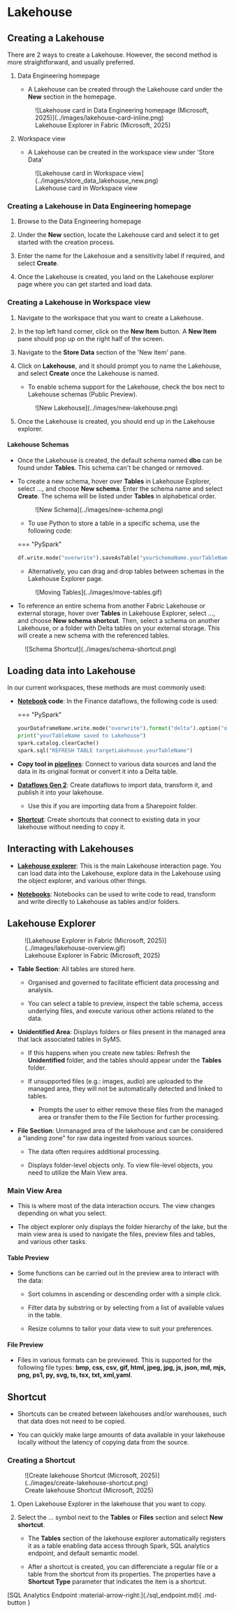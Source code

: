 # Lakehouse

## Creating a Lakehouse

There are 2 ways to create a Lakehouse. However, the second method is more straightforward, and usually preferred.

1. Data Engineering homepage

    - A Lakehouse can be created through the Lakehouse card under the **New** section in the homepage.

    <figure markdown="span">
    ![Lakehouse card in Data Engineering homepage (Microsoft, 2025)](../images/lakehouse-card-inline.png)
    <figcaption>Lakehouse Explorer in Fabric (Microsoft, 2025)</figcaption>
    </figure>

2. Workspace view

    - A Lakehouse can be created in the workspace view under 'Store Data'

    <figure markdown="span">
    ![Lakehouse card in Workspace view](../images/store_data_lakehouse_new.png)
    <figcaption>Lakehouse card in Workspace view</figcaption>
    </figure>

### Creating a Lakehouse in Data Engineering homepage

1. Browse to the Data Engineering homepage

2. Under the **New** section, locate the Lakehouse card and select it to get started with the creation process.

3. Enter the name for the Lakehosue and a sensitivity label if required, and select **Create**.

4. Once the Lakehouse is created, you land on the Lakehouse explorer page where you can get started and load data.

### Creating a Lakehouse in Workspace view

1. Navigate to the workspace that you want to create a Lakehouse.

2. In the top left hand corner, click on the **New Item** button. A **New Item** pane should pop up on the right half of the screen.

3. Navigate to the **Store Data** section of the 'New Item' pane.

4. Click on **Lakehouse**, and it should prompt you to name the Lakehouse, and select **Create** once the Lakehouse is named.

    - To enable schema support for the Lakehouse, check the box nect to Lakehouse schemas (Public Preview).

    <figure markdown="span">
    ![New Lakehouse](../images/new-lakehouse.png)
    </figure>

5. Once the Lakehouse is created, you should end up in the Lakehouse explorer.


#### Lakehouse Schemas

- Once the Lakehouse is created, the default schema named **dbo** can be found under **Tables**. This schema can't be changed or removed.

- To create a new schema, hover over **Tables** in Lakehouse Explorer, select ..., and choose **New schema**. Enter the schema name and select **Create**. The schema will be listed under **Tables** in alphabetical order.

    <figure markdown="span">
    ![New Schema](../images/new-schema.png)
    </figure>

    - To use Python to store a table in a specific schema, use the following code:

    === "PySpark"
    ```python
    df.write.mode("overwrite").saveAsTable("yourSchemaName.yourTableName")
    ```

    - Alternatively, you can drag and drop tables between schemas in the Lakehouse Explorer page.

    <figure markdown="span">
    ![Moving Tables](../images/move-tables.gif)
    </figure>

- To reference an entire schema from another Fabric Lakehouse or external storage, hover over **Tables** in Lakehouse Explorer, select ..., and choose **New schema shortcut**. Then, select a schema on another Lakehouse, or a folder with Delta tables on your external storage. This will create a new schema with the referenced tables.

<figure markdown="span">
![Schema Shortcut](../images/schema-shortcut.png)
</figure>

## Loading data into Lakehouse

In our current workspaces, these methods are most commonly used:

- **[Notebook](./notebook.md) code**: In the Finance dataflows, the following code is used:

    === "PySpark"
    ```python
    yourDataframeName.write.mode("overwrite").format("delta").option("overwriteSchema", "true").saveAsTable("targetLakehouse.yourTableName")
    print("yourTableName saved to Lakehouse")
    spark.catalog.clearCache()
    spark.sql("REFRESH TABLE targetLakehouse.yourTableName")
    ```

- **Copy tool in [pipelines](./pipelines.md)**: Connect to various data sources and land the data in its original format or convert it into a Delta table.

- [**Dataflows Gen 2**](./dataflow.md): Create dataflows to import data, transform it, and publish it into your lakehouse.

    - Use this if you are importing data from a Sharepoint folder.

- [**Shortcut**](#shortcut): Create shortcuts that connect to existing data in your lakehouse without needing to copy it.

## Interacting with Lakehouses

- [**Lakehouse explorer**](#lakehouse-explorer): This is the main Lakehouse interaction page. You can load data into the Lakehouse, explore data in the Lakehouse using the object explorer, and various other things.

- [**Notebooks**](./notebook.md): Notebooks can be used to write code to read, transform and write directly to Lakehouse as tables and/or folders.

## Lakehouse Explorer

<figure markdown="span">
  ![Lakehouse Explorer in Fabric (Microsoft, 2025)](../images/lakehouse-overview.gif)
  <figcaption>Lakehouse Explorer in Fabric (Microsoft, 2025)</figcaption>
</figure>

- **Table Section**: All tables are stored here.

    - Organised and governed to facilitate efficient data processing and analysis.

    - You can select a table to preview, inspect the table schema, access underlying files, and execute various other actions related to the data.

- **Unidentified Area**: Displays folders or files present in the managed area that lack associated tables in SyMS.

    - If this happens when you create new tables: Refresh the **Unidentified** folder, and the tables should appear under the **Tables** folder.

    - If unsupported files (e.g.: images, audio) are uploaded to the managed area, they will not be automatically detected and linked to tables.

        - Prompts the user to either remove these files from the managed area or transfer them to the File Section for further processing. 

- **File Section**: Unmanaged area of the lakehouse and can be considered a "landing zone" for raw data ingested from various sources.

    - The data often requires additional processing. 

    - Displays folder-level objects only. To view file-level objects, you need to utilize the Main View area.

### Main View Area

- This is where most of the data interaction occurs. The view changes depending on what you select.

- The object explorer only displays the folder hierarchy of the lake, but the main view area is used to navigate the files, preview files and tables, and various other tasks.

#### Table Preview

- Some functions can be carried out in the preview area to interact with the data:

    - Sort columns in ascending or descending order with a simple click.

    - Filter data by substring or by selecting from a list of available values in the table.

    - Resize columns to tailor your data view to suit your preferences.

#### File Preview

- Files in various formats can be previewed. This is supported for the following file types: **bmp, css, csv, gif, html, jpeg, jpg, js, json, md, mjs, png, ps1, py, svg, ts, tsx, txt, xml,yaml**.

## Shortcut

- Shortcuts can be created between lakehouses and/or warehouses, such that data does not need to be copied.

- You can quickly make large amounts of data available in your lakehouse locally without the latency of copying data from the source.

### Creating a Shortcut

<figure markdown="span">
    ![Create lakehouse Shortcut (Microsoft, 2025)](../images/create-lakehouse-shortcut.png)
    <figcaption>Create lakehouse Shortcut (Microsoft, 2025)</figcaption>
    </figure>

1. Open Lakehouse Explorer in the lakehouse that you want to copy.

2. Select the ... symbol next to the **Tables** or **Files** section and select **New shortcut**.

    - The **Tables** section of the lakehouse explorer automatically registers it as a table enabling data access through Spark, SQL analytics endpoint, and default semantic model.

    - After a shortcut is created, you can differenciate a regular file or a table from the shortcut from its properties. The properties have a **Shortcut Type** parameter that indicates the item is a shortcut.


<div style="display: flex; justify-content: flex-end; gap: 0.5rem;" markdown="1">
[SQL Analytics Endpoint :material-arrow-right:](./sql_endpoint.md){ .md-button }
</div>